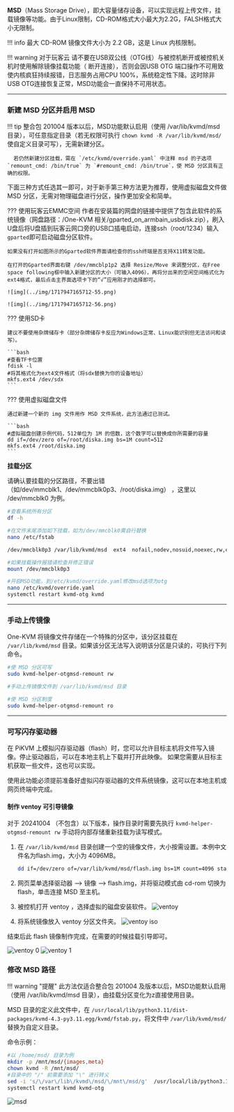 **MSD**（Mass Storage Drive），即大容量储存设备，可以实现远程上传文件，挂载镜像等功能。由于Linux限制，CD-ROM格式大小最大为2.2G，FALSH格式大小无限制。

!!! info 
      最大 CD-ROM 镜像文件大小为 2.2 GB，这是 Linux 内核限制。

!!! warning 
      对于玩客云 请不要在USB双公线（OTG线）与被控机断开或被控机关机时使用解除镜像挂载功能（ 断开连接），否则会因USB OTG 端口操作不可用致使内核疯狂持续报错，日志服务占用CPU 100%，系统稳定性下降。这时除非USB OTG连接恢复正常，MSD功能会一直保持不可用状态。

-----

### 新建 MSD 分区并启用 MSD

!!! tip 
      整合包 201004 版本以后，MSD功能默认启用（使用 /var/lib/kvmd/msd 目录），可任意指定目录（若无权限可执行 `chown kvmd -R /var/lib/kvmd/msd/` 使自定义目录可写），无需新建分区。

      若仍然新建分区挂载，需在 `/etc/kvmd/override.yaml` 中注释 msd 的子选项 `remount_cmd: /bin/true` 为 `#remount_cmd: /bin/true`，使 MSD 分区具有正确的权限。
      

下面三种方式任选其一即可，对于新手第三种方法更为推荐，使用虚拟磁盘文件做 MSD 分区，无需对物理磁盘进行分区，操作更加安全和简单。

??? 使用玩客云EMMC空间
    作者在安装篇的网盘的链接中提供了包含此软件的系统镜像（网盘路径：/One-KVM 相关/gparted_on_armbain_usbdisk.zip），刷入U盘后将U盘插到玩客云网口旁的USB口插电启动，连接ssh（root/1234）输入`gparted`即可启动磁盘分区软件。

    如果没有打开如图所示的Gparted软件界面请检查你的ssh终端是否支持X11转发功能。

    在打开的Gparted界面右键 /dev/mmcblp1p2 选择 Resize/Move 来调整分区，在Free space following框中输入新建分区的大小（可输入4096），再将分出来的空闲空间格式化为ext4格式，最后点击主界面选项卡下的“√”应用刚才的选择即可。

    ![img](../img/1717947165712-55.png)

    ![img](../img/1717947165712-56.png)


??? 使用SD卡

    建议不要使用杂牌储存卡（部分杂牌储存卡反应为Windows正常、Linux能识别但无法访问和读写）。

    ```bash
    #查看TF卡位置
    fdisk -l
    #将其格式化为ext4文件格式（将sdx替换为你的设备地址）
    mkfs.ext4 /dev/sdx
    ```

??? 使用虚拟磁盘文件

    通过新建一个新的 img 文件用作 MSD 文件系统，此方法通过已测试。

    ```bash
    #虚拟磁盘创建示例代码，512单位为 1M 的倍数，这个数字可以替换成你所需要的容量
    dd if=/dev/zero of=/root/diska.img bs=1M count=512
    mkfs.ext4 /root/diska.img
    ```


**挂载分区**

请确认要挂载的分区路径，不要出错（如/dev/mmcblk1、/dev/mmcblk0p3、/root/diska.img） ，这里以 /dev/mmcblk0 为例。
```bash
#查看系统所有分区
df -h

#在文件末尾添加如下挂载，如为/dev/mmcblk0需自行替换
nano /etc/fstab

/dev/mmcblk0p3 /var/lib/kvmd/msd  ext4  nofail,nodev,nosuid,noexec,rw,errors=remount-ro,data=journal,X-kvmd.otgmsd-root=/var/lib/kvmd/msd,X-kvmd.otgmsd-user=kvmd  0 0

#如果挂载操作报错请检查并修正错误
mount /dev/mmcblk0p3

#开启MSD功能，到/etc/kvmd/override.yaml修改msd选项为otg
nano /etc/kvmd/override.yaml
systemctl restart kvmd-otg kvmd
```

   
-----

### 手动上传镜像

One-KVM  将镜像文件存储在一个特殊的分区中，该分区挂载在 `/var/lib/kvmd/msd` 目录。如果该分区无法写入说明该分区是只读的，可执行下列命令。

```bash
#使 MSD 分区可写
sudo kvmd-helper-otgmsd-remount rw

#手动上传镜像文件到 /var/lib/kvmd/msd 目录

#使 MSD 分区制度
sudo kvmd-helper-otgmsd-remount ro
```

-----

### 可写闪存驱动器

在 PiKVM 上模拟闪存驱动器（flash）时，您可以允许目标主机将文件写入镜像。停止驱动器后，可以在本地主机上下载并打开此映像。 如果您需要从目标主机获取一些文件，这也可以实现。

使用此功能必须提前准备好虚拟闪存驱动器的文件系统镜像，这可以在本地主机或网页终端中完成。

#### 制作 ventoy 可引导镜像

对于 20241004 （不包含）以下版本，操作目录时需要先执行 `kvmd-helper-otgmsd-remount rw` 手动将内部存储重新挂载为读写模式。

1. 在 `/var/lib/kvmd/msd` 目录创建一个空的镜像文件，大小按需设置。本例中文件名为flash.img，大小为 4096MB。

   ```bash
   dd if=/dev/zero of=/var/lib/kvmd/msd/flash.img bs=1M count=4096 status=progress
   ```
2. 网页菜单选择驱动器 --> 镜像 --> flash.img，并将驱动模式由 cd-rom 切换为 flash，单击连接 MSD 至主机。

3. 被控机打开 ventoy ，选择虚拟的磁盘安装软件。
    ![ventoy](../img/image-202411061233.png)

4. 将系统镜像放入 ventoy 分区文件夹。
![ventoy iso](../img/image-202411061235.png)

结束后此 flash 镜像制作完成，在需要的时候挂载引导即可。

![ventoy 0](../img/image-a7b96b94541ed44744db758ae774a58c.png)
![ventoy 1](../img/image-38e54e47eb0de7894fdb6dc9c7fb9a51.png)

### 修改 MSD 路径

!!! warning "提醒" 
      此方法仅适合整合包 201004 及版本以后，MSD功能默认启用（使用 /var/lib/kvmd/msd 目录），由挂载分区变化为z直接使用目录。


MSD 目录的定义此文件中，在 `/usr/local/lib/python3.11/dist-packages/kvmd-4.3-py3.11.egg/kvmd/fstab.py`，将文件中 `/var/lib/kvmd/msd/` 替换为自定义目录。

命令示例：
```bash
#以 /home/msd/ 目录为例
mkdir -p /mnt/msd/{images,meta}
chown kvmd -R /mnt/msd/
#目录中的 "/" 前需要添加 "\" 进行转义
sed -i 's/\/var\/lib\/kvmd\/msd/\/mnt\/msd/g'  /usr/local/lib/python3.11/dist-packages/kvmd-4.3-py3.11.egg/kvmd/fstab.py
systemctl restart kvmd kvmd-otg
```

![msd](../img/image-202411082232.png)
